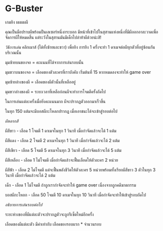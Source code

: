 # G-Buster
เกมยิง ผผผผผี

คุณเป็นมือปราบผีพร้อมปืนเลเซอร์หนึ่งกระบอก มีหน้าที่เข้าไปในสุสานแห่งหนึ่งที่มีผีออกอาละวาดเพื่อจัดการผีให้หมดสิ้น แต่ระวังในสุสานมันมีเด็กไปล่าท้าผีด้วยน่ะสิ!

*วิธีการเล่น*
คลิกเมาส์ (ได้ทั้งซ้ายและขวา) เพื่อยิง การยิง 1 ครั้งจะทำ 1 ดาเมจต่อผีทุกตัวที่อยู่ซ้อนกันบริเวณนั้น

มุมซ้ายบนของจอ = คะแนนที่ได้จากการเล่นรอบนั้น

มุมขวาบนของจอ = เลือดของตัวละครที่เราบังคับ เริ่มต้นที่ 15 หากหมดลงจะทำให้ game over

มุมซ้ายล่างของผี = เลือดของผีตัวนั้นที่เหลืออยู่

มุมขวาล่างของผี = ระยะเวลาที่เหลือก่อนผีจะทำการโจมตีครั้งถัดไป     

ในการเล่นแต่ละครั้งเมื่อยิ่งคะแนนมาก ผีจะปรากฏตัวออกมาเร็วขึ้น 

ในทุก 150 แต้มจะมีบอสผีกะโหลกปรากฏ เมื่อเอาชนะได้จะเข้าสู่รอบต่อไป

*ผีหลากสี*

ผีสีขาว - เลือด 1 โจมตี 1 ดาเมจในทุก 1 วินาที เมื่อกำจัดแล้วจะได้ 1 แต้ม

ผีสีแดง - เลือด 2 โจมตี 2 ดาเมจในทุก 1 วินาที เมื่อกำจัดแล้วจะได้ 2 แต้ม

ผีสีเขียว - เลือด 5 โจมตี 5 ดาเมจในทุก 3 วินาที เมื่อกำจัดแล้วจะได้ 5 แต้ม

ผีสีเหลือง - เลือด 1 ไม่โจมตี เมื่อกำจัดแล้วจะฟื้นเลือดให้ตัวละคร 2 หน่วย

ผีสีฟ้า - เลือด 2 ไม่โจมตี แต่จะฟื้นพลังชีวิตให้ตัวละคร 5 หน่วยพร้อมทั้งเรียกผีสีขาว 3 ตัวในทุก 3 วินาที เมื่อกำจัดแล้วจะได้ 2 แต้ม

เด็ก - เลือด 1 ไม่โจมตี ถ้าถูกเรากำจัดจะทำให้ game over เนื่องจากถูกคดีฆาตกรรม

บอสผีกะโหลก - เลือด 50 โจมตี 10 ดาเมจในทุก 10 วินาที เมื่อกำจัดจะทำให้เข้าสู่รอบถัดไป

*อธิบายการเล่นรอบต่อไป*

ระยะห่างของที่ผีแต่ละตัวจะปรากฏตัวจะถูกรีเซ็ตใหม่อีกครั้ง

เลือดของผีแต่ละตัว มีค่าเท่ากับ เลือดของรอบแรก * จำนวนรอบ
